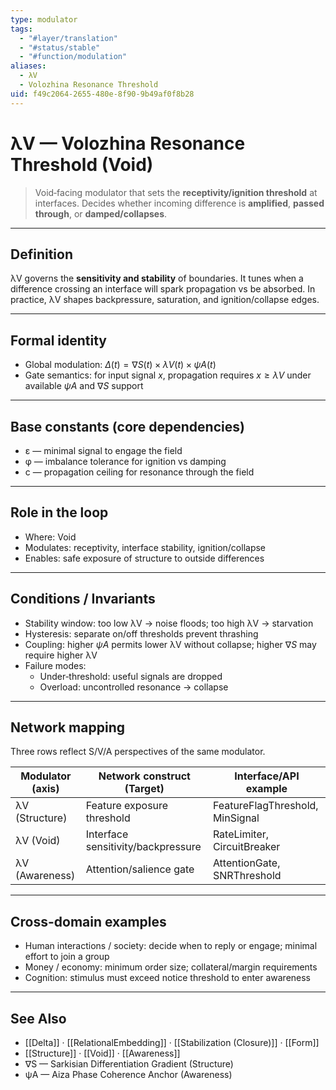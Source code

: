 ```yaml
---
type: modulator
tags:
  - "#layer/translation"
  - "#status/stable"
  - "#function/modulation"
aliases:
  - λV
  - Volozhina Resonance Threshold
uid: f49c2064-2655-480e-8f90-9b49af0f8b28
---
```


# λV — Volozhina Resonance Threshold (Void)

> Void‑facing modulator that sets the **receptivity/ignition threshold** at interfaces.
> Decides whether incoming difference is **amplified**, **passed through**, or **damped/collapses**.

---

## Definition

λV governs the **sensitivity and stability** of boundaries. It tunes when a difference crossing an interface
will spark propagation vs be absorbed. In practice, λV shapes backpressure, saturation, and ignition/collapse edges.

---

## Formal identity

- Global modulation: $\Delta(t) = ∇S(t) \times λV(t) \times ψA(t)$
- Gate semantics: for input signal $x$, propagation requires $x \geq λV$ under available $ψA$ and $∇S$ support

---

## Base constants (core dependencies)

- ε — minimal signal to engage the field
- φ — imbalance tolerance for ignition vs damping
- c — propagation ceiling for resonance through the field

---

## Role in the loop

- Where: Void
- Modulates: receptivity, interface stability, ignition/collapse
- Enables: safe exposure of structure to outside differences

---

## Conditions / Invariants

- Stability window: too low λV → noise floods; too high λV → starvation
- Hysteresis: separate on/off thresholds prevent thrashing
- Coupling: higher $ψA$ permits lower λV without collapse; higher $∇S$ may require higher λV
- Failure modes:
  - Under‑threshold: useful signals are dropped
  - Overload: uncontrolled resonance → collapse

---

## Network mapping

Three rows reflect S/V/A perspectives of the same modulator.

| Modulator (axis) | Network construct (Target)        | Interface/API example        |
|------------------|-----------------------------------|------------------------------|
| λV (Structure)   | Feature exposure threshold        | FeatureFlagThreshold, MinSignal |
| λV (Void)        | Interface sensitivity/backpressure| RateLimiter, CircuitBreaker  |
| λV (Awareness)   | Attention/salience gate           | AttentionGate, SNRThreshold  |

---

## Cross-domain examples

- Human interactions / society: decide when to reply or engage; minimal effort to join a group
- Money / economy: minimum order size; collateral/margin requirements
- Cognition: stimulus must exceed notice threshold to enter awareness

---

## See Also

- [[Delta]] · [[RelationalEmbedding]] · [[Stabilization (Closure)]] · [[Form]]
- [[Structure]] · [[Void]] · [[Awareness]]
- ∇S — Sarkisian Differentiation Gradient (Structure)
- ψA — Aiza Phase Coherence Anchor (Awareness)
